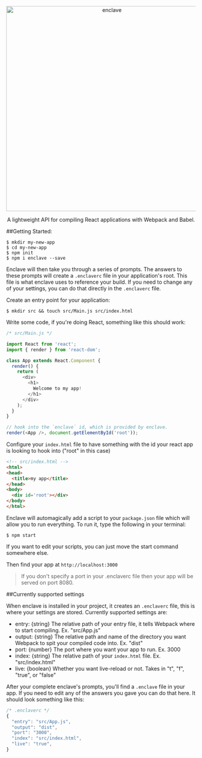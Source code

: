 <p align="center">
  <img alt="enclave" src="http://i1264.photobucket.com/albums/jj488/eanplatter1/enclave-logo_zpslmhskufg.png" width="546">
</p>

<p align="center">
  A lightweight API for compiling React applications with Webpack and Babel.
</p>

##Getting Started:
```
$ mkdir my-new-app
$ cd my-new-app
$ npm init
$ npm i enclave --save
```

Enclave will then take you through a series of prompts. The answers to these prompts will create a `.enclaverc` file in your application's root. This file is what enclave uses to reference your build. If you need to change any of your settings, you can do that directly in the `.enclaverc` file.

Create an entry point for your application:
```
$ mkdir src && touch src/Main.js src/index.html
```
Write some code, if you're doing React, something like this should work:
``` js
/* src/Main.js */

import React from 'react';
import { render } from 'react-dom';

class App extends React.Component {
  render() {
    return (
      <div>
        <h1>
          Welcome to my app!
        </h1>
      </div>
    );
  }
}

// hook into the `enclave` id, which is provided by enclave.
render(<App />, document.getElementById('root'));
```

Configure your `index.html` file to have something with the id your react app is looking to hook into ("root" in this case)
``` html
<!-- src/index.html -->
<html>
<head>
  <title>my app</title>
</head>
<body>
  <div id='root'></div>
</body>
</html>
```

Enclave will automagically add a script to your `package.json` file which will allow you to run everything. 
To run it, type the following in your terminal:
```
$ npm start
```

If you want to edit your scripts, you can just move the start command somewhere else.

Then find your app at `http://localhost:3000`
> If you don't specify a port in your .enclaverc file then your app will be served on port 8080.

##Currently supported settings

When enclave is installed in your project, it creates an `.enclaverc` file, this is where your settings are stored. Currently supported settings are:
  - entry: {string} The relative path of your entry file, it tells Webpack where to start compiling. Ex. "src/App.js"
  - output: {string} The relative path and name of the directory you want Webpack to spit your compiled code into. Ex. "dist"
  - port: {number} The port where you want your app to run. Ex. 3000
  - index: {string} The relative path of your `index.html` file. Ex. "src/index.html"
  - live: {boolean} Whether you want live-reload or not. Takes in "t", "f", "true", or "false"

After your complete enclave's prompts, you'll find a `.enclave` file in your app. If you need to edit any of the answers you gave you can do that here. It should look something like this:

```js
/* .enclaverc */
{ 
  "entry": "src/App.js",
  "output": "dist",
  "port": "3000",
  "index": "src/index.html",
  "live": "true",
}
```

